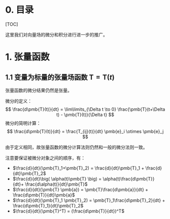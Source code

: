 # 0. 目录

[TOC]

这里我们对向量场的微分和积分进行进一步的推广。

# 1. 张量函数

## 1.1 变量为标量的张量场函数 $\pmb{T}=\pmb{T}(t)$

张量函数的微分结果仍然是张量。

微分的定义：
$$
\frac{d\pmb{T}(t)}{dt}
= \lim\limits_{\Delta t \to 0} 
\frac{\pmb{T}(t+\Delta t) - \pmb{T}(t)}{\Delta t}
$$
微分的简明计算：
$$
\frac{d\pmb{T}(t)}{dt} 
= \frac{T_{ij}(t)}{dt} \pmb{e}_i \otimes \pmb{e}_j
$$

由于定义相同，故张量函数的微分计算法则仍然和一般的微分法则一致。

注意要保证被微分对象之间的顺序，有：

- $\frac{d}{dt}(\pmb{T}_1+\pmb{T}_2) = \frac{d}{dt}\pmb{T}_1 + \frac{d}{dt}\pmb{T}_2$
- $\frac{d}{dt}\big( \alpha(t)\pmb{T} \big) = \alpha(t)\frac{d\pmb{T}}{dt}+ \frac{d\alpha(t)}{dt}\pmb{T}$
- $\frac{d}{dt}(\pmb{T} \pmb{a}) = \pmb{T}\frac{d\pmb{a}}{dt} + \frac{d\pmb{T}}{dt}\pmb{a}$
- $\frac{d}{dt}(\pmb{T}_1 \pmb{T}_2) = \pmb{T}_1\frac{d\pmb{T}_2}{dt} + \frac{d\pmb{T}_1}{dt}\pmb{T}_2$
- $\frac{d}{dt}(\pmb{T}^T) = (\frac{d\pmb{T}}{dt})^T$

